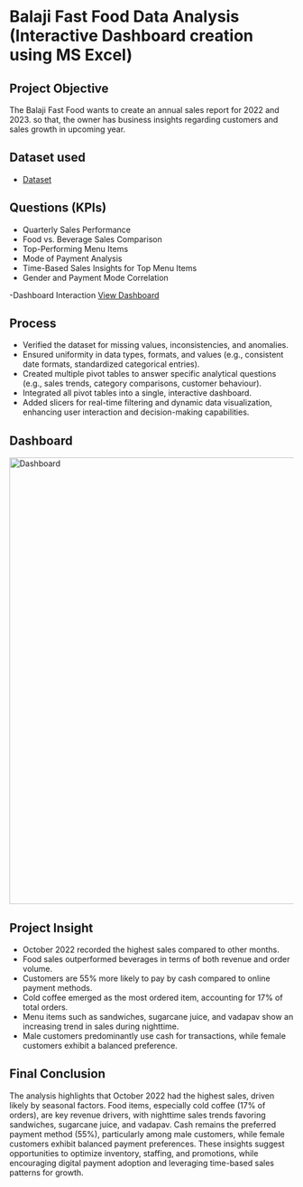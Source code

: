 # Balaji Fast Food Data Analysis (Interactive Dashboard creation using MS Excel)
## Project Objective
The Balaji Fast Food wants to create an annual sales report for 2022 and 2023. so that, the owner has business insights regarding customers and sales growth in upcoming year.

## Dataset used
- <a href="https://github.com/SujanM-spec/Data-Analysis-Dashboard/blob/main/Balaji%20Fast%20Food%20Sales%20Data%20Analysis.xlsx">Dataset</a>

## Questions (KPIs)
- Quarterly Sales Performance
- Food vs. Beverage Sales Comparison
- Top-Performing Menu Items
- Mode of Payment Analysis
- Time-Based Sales Insights for Top Menu Items
- Gender and Payment Mode Correlation

-Dashboard Interaction <a href="https://github.com/SujanM-spec/Data-Analysis-Dashboard/blob/main/Dashboard.PNG">View Dashboard</a>

## Process
- Verified the dataset for missing values, inconsistencies, and anomalies.
- Ensured uniformity in data types, formats, and values (e.g., consistent date formats, standardized categorical entries).
- Created multiple pivot tables to answer specific analytical questions (e.g., sales trends, category comparisons, customer behaviour).
- Integrated all pivot tables into a single, interactive dashboard.
- Added slicers for real-time filtering and dynamic data visualization, enhancing user interaction and decision-making capabilities.

## Dashboard

<img width="791" alt="Dashboard" src="https://github.com/user-attachments/assets/aa5ed4d6-d5fd-4236-aa0e-21eb3c0885f9" />

## Project Insight
- October 2022 recorded the highest sales compared to other months. 
- Food sales outperformed beverages in terms of both revenue and order volume.
- Customers are 55% more likely to pay by cash compared to online payment methods.
- Cold coffee emerged as the most ordered item, accounting for 17% of total orders.
- Menu items such as sandwiches, sugarcane juice, and vadapav show an increasing trend in sales during nighttime. 
- Male customers predominantly use cash for transactions, while female customers exhibit a balanced preference.

## Final Conclusion
The analysis highlights that October 2022 had the highest sales, driven likely by seasonal factors. Food items, especially cold coffee (17% of orders), are key revenue drivers, with nighttime sales trends favoring sandwiches, sugarcane juice, and vadapav. Cash remains the preferred payment method (55%), particularly among male customers, while female customers exhibit balanced payment preferences. These insights suggest opportunities to optimize inventory, staffing, and promotions, while encouraging digital payment adoption and leveraging time-based sales patterns for growth.


